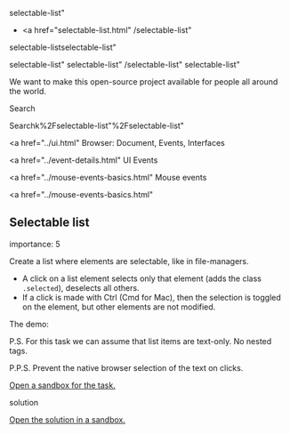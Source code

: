 selectable-list"

- <a href="selectable-list.html"
  /selectable-list"

selectable-listselectable-list"

<!-- -->

selectable-list"
selectable-list"
/selectable-list"
selectable-list"

We want to make this open-source project available for people all around the world.

Search

Searchk%2Fselectable-list"%2Fselectable-list" </a>

<a href="../ui.html" Browser: Document, Events, Interfaces</span></a>

<a href="../event-details.html" UI Events</span></a>

<a href="../mouse-events-basics.html" Mouse events</span></a>

<a href="../mouse-events-basics.html"

## Selectable list

<span class="task__importance" title="How important is the task, from 1 to 5">importance: 5</span>

Create a list where elements are selectable, like in file-managers.

- A click on a list element selects only that element (adds the class `.selected`), deselects all others.
- If a click is made with Ctrl (Cmd for Mac), then the selection is toggled on the element, but other elements are not modified.

The demo:

P.S. For this task we can assume that list items are text-only. No nested tags.

P.P.S. Prevent the native browser selection of the text on clicks.

[Open a sandbox for the task.](https://plnkr.co/edit/gUrAWTnZOfpP1vAp?p=preview)

solution

[Open the solution in a sandbox.](https://plnkr.co/edit/5olx4aoq3eG1HIqa?p=preview)
